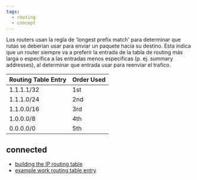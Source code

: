 ```yaml
---
tags:
  - routing
  - concept
---
```

Los routers usan la regla de 'longest prefix match' para determinar que rutas se deberían usar para enviar un paquete hacia su destino. 
Esta indica que un router siempre va a preferir la entrada de la tabla de routing más larga o especifica a las entradas menos especificas (p. ej. summary addresses), al determinar que entrada usar para reenviar el trafico.

| Routing Table Entry | Order Used |
| ---- | ---- |
| 1.1.1.1/32 | 1st |
| 1.1.1.0/24 | 2nd |
| 1.1.0.0/16 | 3rd |
| 1.0.0.0/8 | 4th |
| 0.0.0.0/0 | 5th |
## connected
- [building the IP routing table](building%20the%20IP%20routing%20table.md) 
- [example work routing table entry](example%20work%20routing%20table%20entry.md) 


